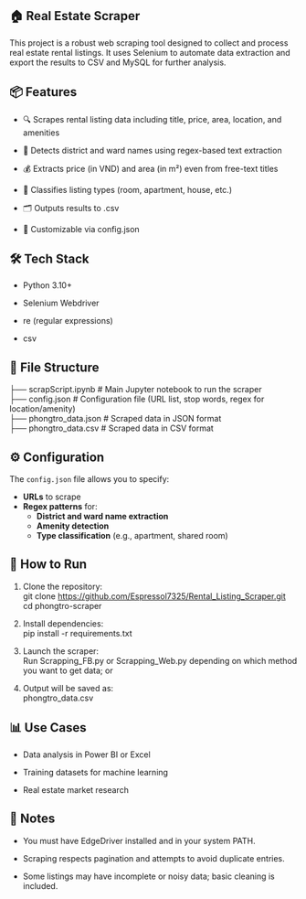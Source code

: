 ## 🏠 **Real Estate Scraper**  

This project is a robust web scraping tool designed to collect and process real estate rental listings. It uses Selenium to automate data extraction and export the results to CSV and MySQL for further analysis.

## 📦 **Features**  

-  🔍 Scrapes rental listing data including title, price, area, location, and amenities

-  📍 Detects district and ward names using regex-based text extraction

-  💰 Extracts price (in VND) and area (in m²) even from free-text titles

-  🧠 Classifies listing types (room, apartment, house, etc.)

- 🗂️ Outputs results to .csv

- 🔧 Customizable via config.json

## 🛠️ **Tech Stack**  

- Python 3.10+

-  Selenium Webdriver

- re (regular expressions)

-  csv

## 📁 **File Structure**   

├── scrapScript.ipynb       # Main Jupyter notebook to run the scraper  
├── config.json             # Configuration file (URL list, stop words, regex for location/amenity)  
├── phongtro_data.json      # Scraped data in JSON format  
├── phongtro_data.csv       # Scraped data in CSV format  

## ⚙️ **Configuration**

The `config.json` file allows you to specify:

- **URLs** to scrape
- **Regex patterns** for:
  - **District and ward name extraction**
  - **Amenity detection**
  - **Type classification** (e.g., apartment, shared room)


## 🚀 **How to Run**

1.  Clone the repository:   
git clone https://github.com/Espressol7325/Rental_Listing_Scraper.git
cd phongtro-scraper  

2.  Install dependencies:  
pip install -r requirements.txt  

3.  Launch the scraper:  
Run Scrapping_FB.py or Scrapping_Web.py depending on which method you want to get data; or 
4.  Output will be saved as:  
phongtro_data.csv  

## 📊 **Use Cases**  
-  Data analysis in Power BI or Excel

-  Training datasets for machine learning

-  Real estate market research

## 📌 **Notes**
-  You must have EdgeDriver installed and in your system PATH.

-  Scraping respects pagination and attempts to avoid duplicate entries.

-  Some listings may have incomplete or noisy data; basic cleaning is included.
